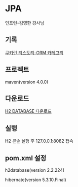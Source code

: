 # JPA 
인프런-김영한 강사님  

## 기록
[쿠키린 티스토리-ORM 카테고리](https://hyeonddobbi.tistory.com/category/%E2%97%86%20ORM)

## 프로젝트  
maven(version 4.0.0)

## 다운로드
[H2 DATABASE 다운로드](https://www.h2database.com/html/main.html)

## 실행
H2 콘솔 실행 후 127.0.0.1:8082 접속 

## pom.xml 설정
h2database(version 2.2.224)

hibernate(version 5.3.10.Final)
